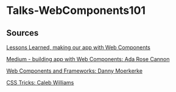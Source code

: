 # Talks-WebComponents101

## Sources

[Lessons Learned, making our app with Web Components](https://medium.com/samsung-internet-dev/lessons-learned-making-our-app-with-web-components-bf55379cfcda)

[Medium - building app with Web Components: Ada Rose Cannon](https://medium.com/samsung-internet-dev/lessons-learned-making-our-app-with-web-components-bf55379cfcda)

[Web Components and Frameworks: Danny Moerkerke](https://www.dannymoerkerke.com/blog/web-components-will-replace-your-frontend-framework)

[CSS Tricks: Caleb Williams](https://css-tricks.com/an-introduction-to-web-components/)
